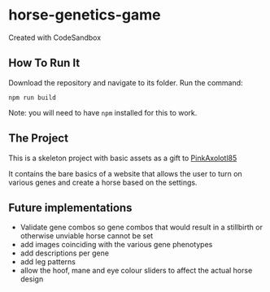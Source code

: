 # horse-genetics-game
Created with CodeSandbox
## How To Run It
Download the repository and navigate to its folder.
Run the command:
```
npm run build
```
Note: you will need to have `npm` installed for this to work.

## The Project
This is a skeleton project with basic assets as a gift to [PinkAxolotl85](https://github.com/PinkAxolotl85)

It contains the bare basics of a website that allows the user to turn on various genes and create a horse based on the settings.

## Future implementations
- Validate gene combos so gene combos that would result in a stillbirth or otherwise unviable horse cannot be set
- add images coinciding with the various gene phenotypes
- add descriptions per gene
- add leg patterns
- allow the hoof, mane and eye colour sliders to affect the actual horse design
